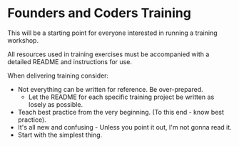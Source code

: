 # Founders and Coders Training

This will be a starting point for everyone interested in running a training workshop. 

All resources used in training exercises must be accompanied with a detailed README and instructions for use. 

When delivering training consider:
- Not everything can be written for reference. Be over-prepared.
    - Let the README for each specific training project be written as losely as possible. 
- Teach best practice from the very beginning. (To this end - know best practice).
- It's all new and confusing - Unless you point it out, I'm not gonna read it.
- Start with the simplest thing.
